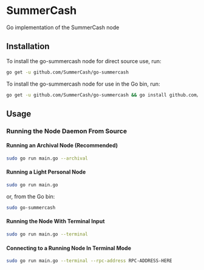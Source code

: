 # SummerCash

Go implementation of the SummerCash node

## Installation

To install the go-summercash node for direct source use, run:

```BASH
go get -u github.com/SummerCash/go-summercash
```

To install the go-summercash node for use in the Go bin, run:

```BASH
go get -u github.com/SummerCash/go-summercash && go install github.com/SummerCash/go-summercash
```

## Usage

### Running the Node Daemon From Source

#### Running an Archival Node (Recommended)

```BASH
sudo go run main.go --archival
```

#### Running a Light Personal Node

```BASH
sudo go run main.go
```

or, from the Go bin:

```BASH
sudo go-summercash
```

#### Running the Node With Terminal Input

```BASH
sudo go run main.go --terminal
```

#### Connecting to a Running Node In Terminal Mode

```BASH
sudo go run main.go --terminal --rpc-address RPC-ADDRESS-HERE
```